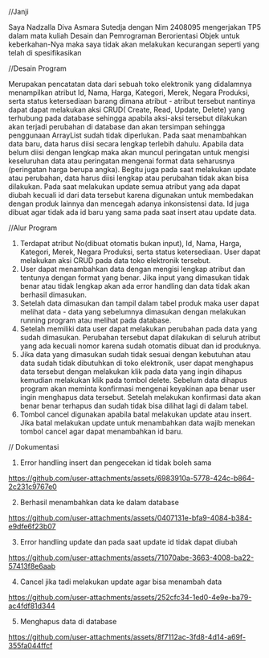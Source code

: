 
//Janji 

Saya Nadzalla Diva Asmara Sutedja dengan Nim 2408095 mengerjakan TP5 dalam mata kuliah Desain dan Pemrograman Berorientasi Objek untuk keberkahan-Nya maka saya tidak akan melakukan kecurangan seperti yang telah di spesifikasikan

//Desain Program

Merupakan pencatatan data dari sebuah toko elektronik yang didalamnya menampilkan atribut Id, Nama, Harga, Kategori, Merek, Negara Produksi, serta status ketersediaan barang dimana atribut - atribut tersebut nantinya dapat dapat melakukan aksi CRUD( Create, Read, Update, Delete) yang terhubung pada database sehingga apabila aksi-aksi tersebut dilakukan akan terjadi perubahan di database dan akan tersimpan sehingga penggunaan ArrayList sudah tidak diperlukan.  Pada saat menambahkan data baru, data harus diisi secara lengkap terlebih dahulu. Apabila data belum diisi dengan lengkap maka akan muncul peringatan untuk mengisi keseluruhan data atau peringatan mengenai format data seharusnya (peringatan harga berupa angka). Begitu juga pada saat melakukan update atau perubahan, data harus diisi lengkap atau perubahan tidak akan bisa dilakukan. Pada saat melakukan update semua atribut yang ada dapat diubah kecuali id dari data tersebut karena digunakan untuk membedakan dengan produk lainnya dan mencegah adanya inkonsistensi data. Id juga dibuat agar tidak ada id  baru yang sama pada saat insert atau  update data.

//Alur Program
 
1. Terdapat  atribut No(dibuat otomatis bukan input), Id, Nama, Harga, Kategori, Merek, Negara Produksi, serta status ketersediaan. User dapat melakukan aksi CRUD pada data toko elektronik tersebut.
2. User dapat menambahkan data dengan mengisi lengkap atribut dan tentunya dengan format yang benar. Jika input yang dimasukan tidak benar atau tidak lengkap akan ada error handling dan data tidak akan berhasil dimasukan.
3. Setelah data dimasukan dan tampil dalam tabel produk maka user dapat melihat data - data yang sebelumnya dimasukan dengan melakukan running program atau melihat pada database.
4. Setelah memiliki data user dapat melakukan perubahan pada data yang sudah dimasukan. Perubahan tersebut dapat dilakukan di seluruh atribut yang ada kecuali nomor karena sudah otomatis dibuat dan id produknya.
5. Jika data yang dimasukan sudah tidak sesuai dengan kebutuhan atau data sudah tidak dibutuhkan di toko elektronik, user dapat menghapus data tersebut dengan melakukan klik pada data yang ingin dihapus kemudian melakukan klik pada tombol delete. Sebelum data dihapus program akan meminta konfirmasi mengenai keyakinan apa benar user ingin menghapus data tersebut. Setelah melakukan konfirmasi data akan benar benar terhapus dan sudah tidak bisa dilihat lagi di dalam tabel.
6. Tombol cancel digunakan apabila batal melakukan update atau insert. Jika batal melakukan update untuk menambahkan data wajib menekan tombol cancel agar dapat menambahkan id baru.

// Dokumentasi 
1. Error handling insert dan pengecekan id tidak boleh sama 

https://github.com/user-attachments/assets/6983910a-5778-424c-b864-2c231c9767e0


2. Berhasil menambahkan data ke dalam database 


https://github.com/user-attachments/assets/0407131e-bfa9-4084-b384-e9dfe6f23b07


3. Error handling update dan pada saat update id tidak dapat diubah
   


https://github.com/user-attachments/assets/71070abe-3663-4008-ba22-57413f8e6aab


4. Cancel jika tadi melakukan update agar bisa menambah data
   

https://github.com/user-attachments/assets/252cfc34-1ed0-4e9e-ba79-ac4fdf81d344


5. Menghapus data di database

https://github.com/user-attachments/assets/8f7112ac-3fd8-4d14-a69f-355fa044ffcf

